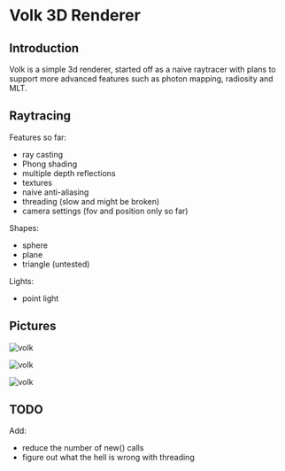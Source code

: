 Volk 3D Renderer
==============

Introduction
-----------

Volk is a simple 3d renderer, started off as a naive raytracer with plans to support more advanced features such as photon mapping, radiosity and MLT.

Raytracing
----------

Features so far:

* ray casting
* Phong shading
* multiple depth reflections
* textures
* naive anti-aliasing
* threading (slow and might be broken)
* camera settings (fov and position only so far)

Shapes:

* sphere
* plane
* triangle (untested)

Lights:

* point light


Pictures
-----------
![volk](https://github.com/pjpe/volk-renderer/raw/master/dev%20pics/version%200.3/messing%20with%20fov/testspheretexture1.jpg "Basic scene with textures")

![volk](https://github.com/pjpe/volk-renderer/raw/master/dev%20pics/version%200.3/messing%20with%20fov/testspheretexture2.jpg "Different angle")

![volk](https://github.com/pjpe/volk-renderer/raw/master/dev%20pics/version%200.3/test3.jpg "different lighting values")


TODO
----------

Add:

* reduce the number of new() calls
* figure out what the hell is wrong with threading
